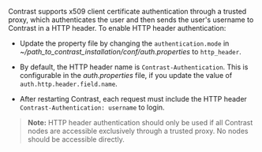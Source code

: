 <!--
title: "Configure HTTP Header"
description: "Configure Contrast to connect to HTTP Header"
tags: "installation setup EOP system settings connect http header"
-->


Contrast supports x509 client certificate authentication through a trusted proxy, which authenticates the user and then sends the user's username to Contrast in a HTTP header. To enable HTTP header authentication: 

* Update the property file by changing the `authentication.mode` in *~/path_to_contrast_installation/conf/auth.properties* to `http_header`. 
* By default, the HTTP header name is `Contrast-Authentication`. This is configurable in the *auth.properties* file, if you update the value of `auth.http.header.field.name`.

* After restarting Contrast, each request must include the HTTP header `Contrast-Authentication: username` to login. 

> **Note:** HTTP header authentication should only be used if all Contrast nodes are accessible exclusively through a trusted proxy. No nodes should be accessible directly.